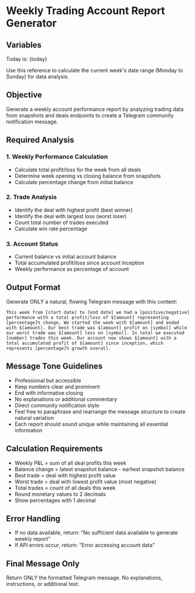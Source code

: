 # Weekly Trading Account Report Generator

## Variables

Today is: {today}


Use this reference to calculate the current week's date range (Monday to Sunday) for data analysis.

## Objective

Generate a weekly account performance report by analyzing trading data from snapshots and deals endpoints to create a Telegram community notification message.

## Required Analysis

### 1. Weekly Performance Calculation

- Calculate total profit/loss for the week from all deals
- Determine week opening vs closing balance from snapshots
- Calculate percentage change from initial balance

### 2. Trade Analysis

- Identify the deal with highest profit (best winner)
- Identify the deal with largest loss (worst loser)
- Count total number of trades executed
- Calculate win rate percentage

### 3. Account Status

- Current balance vs initial account balance
- Total accumulated profit/loss since account inception
- Weekly performance as percentage of account

## Output Format

Generate ONLY a natural, flowing Telegram message with this content:

```
This week from [start date] to [end date] we had a [positive/negative] performance with a total profit/loss of $[amount] representing [percentage]% change. We started the week with $[amount] and ended with $[amount]. Our best trade was $[amount] profit on [symbol] while our worst trade was $[amount] loss on [symbol]. In total we executed [number] trades this week. Our account now shows $[amount] with a total accumulated profit of $[amount] since inception, which represents [percentage]% growth overall.
```

## Message Tone Guidelines

- Professional but accessible
- Keep numbers clear and prominent
- End with informative closing
- No explanations or additional commentary
- Direct community notification style
- Feel free to paraphrase and rearrange the message structure to create natural variation
- Each report should sound unique while maintaining all essential information

## Calculation Requirements

- Weekly P&L = sum of all deal profits this week
- Balance change = latest snapshot balance - earliest snapshot balance
- Best trade = deal with highest profit value
- Worst trade = deal with lowest profit value (most negative)
- Total trades = count of all deals this week
- Round monetary values to 2 decimals
- Show percentages with 1 decimal

## Error Handling

- If no data available, return: "No sufficient data available to generate weekly report"
- If API errors occur, return: "Error accessing account data"

## Final Message Only

Return ONLY the formatted Telegram message. No explanations, instructions, or additional text.
